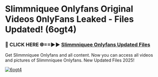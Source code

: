 # Slimmniquee Onlyfans Original Videos 0nlyFans Leaked - Files Updated! (6ogt4)

<h3>🔴 CLICK HERE 🌐==►► <a href="https://tinyurl.com/ehrbuxhb" rel="nofollow">Slimmniquee Onlyfans Updated Files</a></h3>

Get Slimmniquee Onlyfans and all content. Now you can access all videos and pictures of Slimmniquee Onlyfans. New Updated Files 2025!

[![6ogt4](https://i.imgur.com/lVYEuWS.gif)](https://tinyurl.com/ehrbuxhb)

